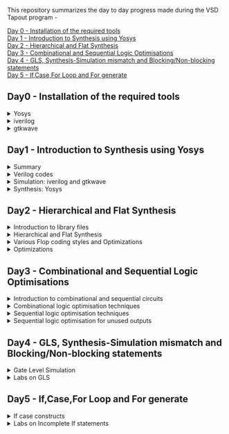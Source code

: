 This repository summarizes the day to day progress made during the VSD Tapout program -

[Day 0 - Installation of the required tools](#day0---installation-of-the-required-tools)  
[Day 1 - Introduction to Synthesis using Yosys](#day1---introduction-to-synthesis-using-yosys)  
[Day 2 - Hierarchical and Flat Synthesis ](#day2---hierarchical-and-flat-synthesis)   
[Day 3 - Combinational and Sequential Logic Optimisations](#day3---combinational-and-sequential-logic-optimisations)  
[Day 4 - GLS, Synthesis-Simulation mismatch and Blocking/Non-blocking statements](#day4---gls-synthesis-simulation-mismatch-and-blockingnon-blocking-statements)  
[Day 5 - If,Case,For Loop and For generate](#day5---ifcasefor-loop-and-for-generate)
## Day0 - Installation of the required tools  
<details>
 <summary>
Yosys
 </summary>
I installed Yosys using following commands :  

```
git clone https://github.com/YosysHQ/yosys.git
$ cd yosys-master   
$ sudo apt install make (If make is not installed please install it)   
$ sudo apt-get install build-essential clang bison flex \  
    libreadline-dev gawk tcl-dev libffi-dev git \  
    graphviz xdot pkg-config python3 libboost-system-dev \  
    libboost-python-dev libboost-filesystem-dev zlib1g-dev  
$ make config-gcc  
$ make   
$ sudo make install
```  
Below is the screenshot of successful launch  
![Screenshot from 2023-07-31 09-44-43](https://github.com/Rachanaka/iiitb-asic/assets/140998470/2c6eaf8d-c891-4e21-a99d-d10c3e7bdc7e)
</details>
<details>
 <summary> 
  iverilog
 </summary>
I installed iverilog using the following command :  
 
```
 sudo apt-get install iverilog  
```
Below is the screenshot of the successful installation:  
![Screenshot from 2023-07-31 09-45-22](https://github.com/Rachanaka/iiitb-asic/assets/140998470/da2a4199-d7b0-47a6-8e00-989bd6d55640)

</details>
<details>
 <summary>
  gtkwave
 </summary>
 
I installed gtkwave using the following command:  
```
sudo apt update
sudo apt install gtkwave
```
Below is the screenshot of successful installation:
![Screenshot from 2023-07-31 09-51-17](https://github.com/Rachanaka/iiitb-asic/assets/140998470/31e183cb-ab80-49c0-b87c-cc295c44fd56)

</details>  

## Day1 - Introduction to Synthesis using Yosys   

<details>
 <summary> Summary </summary>

This section shows how I simulated and synthesized a 2x1 mux using iverilog and yosys respectively. iverilog generates from the RTL design and its testbench a value changing dump file (vcd). gtkwave is the tool used to plot the simulation results of the design. Yosys is a tool which synthesizes RTL designs into a netlist. It is also used to test the synthesized netlist when we provide it with a testbench.

</details>	
	
<details>
 <summary> Verilog codes </summary>
The verilog codes of the 2x1 mux (good_mux.v) and its testbench (tb_good_mux.v) are taken from https://github.com/kunalg123/sky130RTLDesignAndSynthesisWorkshop.git

</details>

 <details>
 <summary> Simulation: iverilog and gtkwave </summary>
 
 I used the following commands to simulate and view the plots of the RTL design:
	
 ```bash
 iverilog <name verilog: good_mux.v> <name testbench: tb_good_mux.v>
 ./a.out
 gtkwave tb_good_mux.vcd
 ```
	
 Below is the screenshot of the gtkwave plots:  
 ![Screenshot-3](https://github.com/Rachanaka/iiitb-asic/assets/140998470/0a89c2ff-77c7-4619-b16c-7038006f93e7)
</details>  

<details>
 <summary> Synthesis: Yosys </summary>
	
 In the directory of the verilog files, I used the following commands to synthesize and view the synthesized deisgn:
	
 ```bash
yosys> read_liberty -lib <path to lib file>
yosys> read_verilog <path to verilog file>
yosys> synth -top <top_module_name>
yosys> abc -liberty <path to lib file>
yosys> show
 ```
 Below is the screenshot of the synthesized design:  
 ![Screenshot-1](https://github.com/Rachanaka/iiitb-asic/assets/140998470/ef3abf2d-5fe7-478a-adc8-4d71e10d6ffc)  

 I used the following commands to generate the netlist:
 ```bash
 yosys> write_verilog <file_name_netlist.v>
 yosys> write_verilog -noattr <file_name_netlist.v>
 ```
 
 Below is the screenshot of the generated netlist:  
 ![Screenshot-2](https://github.com/Rachanaka/iiitb-asic/assets/140998470/871e9051-4cc0-40b3-845e-35f6eab87caf)  
 </details>  

 ## Day2 - Hierarchical and Flat Synthesis  
 <details>
 <summary>
Introduction to library files
 </summary>
	<br>
	 This section explains more about the library file that we are particularly using in this program i.e. "sky130_fd_sc_hd__tt_025C_1v80.lib".  	 
Here is the format of the library naming convention -   
sky130_fd_sc_hd__&lt;process_variation>_&lt;temperature_variation>_&lt;voltage_variation>  <br>
<br>
Process variation talks about the variations encountered during the fabrication process. Process variation may include any one of the following values -  <br>
	 - slow  <br>
	 - fast  <br>
	 - typical  <br>
Typical operating conditions used in the library are -  
https://github.com/Rachanaka/iiitb-asic/blob/main/images/operating_conditions.png 
We can also find multiple cells with the definition of same 'and' gate but with variation in the area of the gates. This simple means that the cells with larger area are employing wider transistors. Below is the image of 3 different 'and' gates with their areas, leakage powers and few more details -  <br>
	 
sky130_fd_sc_hd__and2_0  <br>
sky130_fd_sc_hd__and2_2  <br>
sky130_fd_sc_hd__and2_4  <br>

![and_module_comparison](https://github.com/Rachanaka/iiitb-asic/assets/140998470/a6bdacfc-cbdc-4f2a-a6b7-6e76db83b6db)  

 </details>
<details>
	<summary>Hierarchical and Flat Synthesis</summary>
	<br>

 When there are multiple modules in a program that should be synthesized, we can directly synthesize top module or synthesize each sub module separately. Both the processes have their own advantages. We prefer synthesizing each module seperately especially in the following two scenarios -  <br>
 - when we have multiple instantiations of same submodule several times in the main module  <br>
 - When there is a massive design, tool might not work as efficiently as required, we might have to divide and conquer by synthesizing each sub module seperately.  <br>
I have synthesized a verilog code named 'multiple_modules.v' using both hierachical and flat modelling styles.

**Using Hierarchical model**  

In the directory of the verilog files, I used the following commands to synthesize and view the synthesized deisgn:
	
 ```bash
yosys> read_liberty -lib <path to lib file>
yosys> read_verilog <path to verilog file>
yosys> synth -top <top_module_name>
yosys> abc -liberty <path to lib file>
yosys> show <module name>
 ```
Below is the output of the file using hierarchical approach -  <br>
![multiple_module_hier](https://github.com/Rachanaka/iiitb-asic/blob/main/images/multiple_modules_hier.png)

**Using Flat model**  

Now I tried using the command 'flatten' and synthesize the same file  
 ```bash
yosys> flatten
yosys> synth -top <top_module_name>
yosys> abc -liberty <path to lib file>
yosys> show
 ```
Below is the output of the file using Flat approach -  <br>
![multiple_module_flat](https://github.com/Rachanaka/iiitb-asic/blob/main/images/multiple_module_flat.png)
So, it can be clearly seen that, the command 'flatten' in Yosys will traverse through the hierarchy of the design and replace all the instances of submodules with their respective module implementations. This creates a flat representation of the design where there is no longer any hierarchy of the modules.  

Below is the difference between the generated netlists in both the the cases -
![multiple_module_hier_vs_flat](https://github.com/Rachanaka/iiitb-asic/blob/main/images/multiple_module_heir_vs_flat.png)  
		
</details> 
<details>
	<summary>Various Flop coding styles and Optimizations</summary>  
<br>	
	
**Need for Flops**  
In combinational circuits, output of the circuit changes based on the inputs given and during this process there might be unnecessary changes in the output which are called glitches due the propagation delays of the circuit components. To avoid these glitches in combinational circuit,we add flops so that glitches do not pass on to the next combinational block. Basically, flops shield glitches from entering into the next combinational logic block. These flops are to be initialized using reset/set inputs.  
There are 2 types of reset/set inputs -  
1. Asynchronous
   -Asynchronous set - Output of the flop goes high as soon as set is high inspite of the clock signal not being at the positive edge.
   -Asynchronous reset - Output of the flop goes low as soon as reset is high inspite of the clock signal not being at the positive edge.
2. Synchronous
   -Synchronous set - Output of the flop goes high when set goes high and clock signal crosses positive edge.
   -synchronous reset - Output of the flop goes low when reset goes high and clock signal crosses positive edge.
   
I have synthesized D-flipflop using aynchronous set/reset and Synchronous set/reset inputs using Yosys, ouputs of which are given below -
   
**Asynchronous Set**
![async_set](https://github.com/Rachanaka/iiitb-asic/blob/main/images/async_set.png)
![async_set_yosys](https://github.com/Rachanaka/iiitb-asic/blob/main/images/async_set_yosys.png)

**Asynchronous Reset**
![asynch_reset](https://github.com/Rachanaka/iiitb-asic/blob/main/images/asynch_reset.png)
![async_reset_yosys](https://github.com/Rachanaka/iiitb-asic/blob/main/images/async_reset_yosys.png)  

**Asynchronous and Synchronous Reset**
In this case, we have given both synchronous and asynchronous resets. Synchronous reset pin acts as an input the flop when clock goes high and asynchronous reset is independent of the clock.
![async_sync_reset](https://github.com/Rachanaka/iiitb-asic/blob/main/images/async_sync_reset.png)
![async_sync_yosys](https://github.com/Rachanaka/iiitb-asic/blob/main/images/async_sync_yosys.png)  

**Synchronous reset**
![Synch_reset](https://github.com/Rachanaka/iiitb-asic/blob/main/images/Synch_reset.png)
![sync_reset_yosys](https://github.com/Rachanaka/iiitb-asic/blob/main/images/sync_reset_yosys.png)  

Yosys Commands used for synthesis are :
	
 ```bash
yosys> read_liberty -lib <path to lib file>
yosys> read_verilog <path to verilog file>
yosys> dfflibmap -liberty <path to flop lib file>
yosys> synth -top <top_module_name>
yosys> abc -liberty <path to lib file>
yosys> show
 ```
General practice is to maintain a separate library file for standard cells and a separate library file for flop design, so we need to explicitely tell the design from where to pick D flipflop. Hence we use the command -  

```
dfflibmap -liberty <path to flop lib file>
```

</details>

<details>
	<summary>Optimizations</summary>  
Here, I have synthesized multiplier by 2 and multiplier by 9 circuits without any use of the gates. This was possible because multiplying by 2 in binary only meant shifting of the digits to left by single digit and appending 0 at the lsb. Also, by keen observation it can be found that multiplying by 9 means shifting the bits to left 3 times and appending the number at the lsb bits. Consider the below example :  
	
**Multiplication by 2**  
	Let input be a and output be y = a*2,  
If a = 0101, then y = 1010 i.e y = a<<1  
This can be achieved by mere connection of wires from input to output without any use of gates. Infact, linking the library file is also not required in such cases.  
Below are the messages received when trying to link the library -
![Screenshot](https://github.com/Rachanaka/iiitb-asic/assets/140998470/43eaea40-ffda-44a0-b042-676b1d889cd9)

Given below is the output of the synthesizer for the same -  
![mult_2](https://github.com/Rachanaka/iiitb-asic/blob/main/images/mult_2.png)  

**Multiplication by 9**  
Let input be a and output br y = a*9,  
If a = 0101, then y = a*9 = (a*8)+(a*1) = (a<<3)+(a).  
If a is a 3 digit bit then y becomes aa(here 101101) i.e. a is left shifted 3 times and a is added in the place of shifted bit at lsb.  
Given below is the output of the synthesizer for the same -  
![mult_8](https://github.com/Rachanaka/iiitb-asic/blob/main/images/mult_8.png)
</details>
 
## Day3 - Combinational and Sequential Logic Optimisations  
<details>
	<summary>Introduction to combinational and sequential circuits</summary>  
<br>  
In digital logic, we know that there are 2 types of logics, Combinational logic and Sequential logic. Whatever logic we might be using, optimisation of the logic plays an important role in minimizing the area as well as saving the power. So, in this session we are gonna discuss about some optimisation techniques both in combinational logic and sequential logic.  
</details>  

<details>
<summary>Combinational logic optimisation techniques </summary>  
<br>  
1.Constant propagation optimisation <br>  
	     - Direct optimisation  <br>
2.Boolean logic optimisation <br> 
	     - K Map  <br>
  	     - Quine Mckluskey algorithms <br> 
	
**Constant Propagation Optimisation**  
Let us take an example to discuss about this:  
Consider *Y=(AB+C)'*  
If A = 0 then Y = C'  
So from implementing Y logic using and, or gates, if A = 0 logic would be optimised to Y=C' which can be implemented by just an inverter there by reducing area and saving power.  

**Boolean Logic Optimisation**  
Consider a statement where it states as below  
assign *y=a?(b?c:(c?a:0)):(!c)*  
Upon simplication it turns out to be y=ac+a'c' which can be implemented just by nand gate instead of three 2:1 multiplexers by optimising the logic.  

Realizing combinational circuit optimization using some examples in the lab- 

**Example 1:**  
Below is the code present in a file named opt_check:  
```
module opt_check (input a , input b , output y);
	assign y = a?b:0;
endmodule
```
The above code is synthesized in yosys using following commands-  
```bash
yosys> read_liberty -lib <path to lib file>
yosys> read_verilog <path to verilog file>
yosys> synth -top <top_module_name>
yosys> opt_clean -purge
yosys> abc -liberty <path to lib file>
yosys> show
 ```
Output of the synthesis:  
![opt_check](https://github.com/Rachanaka/iiitb-asic/blob/main/images/opt_check.png)  

Ideally, the code should realize a multiplexer but an and gate is shown instead of a multiplexer because of the command opt_clean that we gave during synthesis. opt_clean -purge cleans up all the unused cells and wires there by giving us an optimised logic.  
**Example 2:**  
Below is the code present in a file named multiple_modules_opt:  
```
module sub_module1(input a , input b , output y);
 assign y = a & b;
endmodule


module sub_module2(input a , input b , output y);
 assign y = a^b;
endmodule


module multiple_module_opt(input a , input b , input c , input d , output y);
wire n1,n2,n3;

sub_module1 U1 (.a(a) , .b(1'b1) , .y(n1));
sub_module2 U2 (.a(n1), .b(1'b0) , .y(n2));
sub_module2 U3 (.a(b), .b(d) , .y(n3));

assign y = c | (b & n1); 

endmodule

```
The above code is synthesized in yosys using following commands-  
```bash
yosys> read_liberty -lib <path to lib file>
yosys> read_verilog <path to verilog file>
yosys> synth -top <top_module_name>
yosys> flatten
yosys> opt_clean -purge
yosys> abc -liberty <path to lib file>
yosys> show
 ```
Since the above code contains multiple modules, we should be using flatten command in order to optimise the combinational logic.  

Output of the synthesis:  
![multiple_modules_opt](https://github.com/Rachanaka/iiitb-asic/blob/main/images/multiple_modules_opt.png)  
This code should ideally realize two and gates and an or gate for logic y, but instead it has turned out to be a single and gate and single or gate due to optimising the logic.
</details>  
<details>  
<summary>  
	Sequential logic optimisation techniques  
</summary>
<br>  
1.Basic <br> 
 	   - Sequential constant propagation <br> 
2.Advanced  <br>
	   - State optimisation <br> 
    	   - Retiming <br>
	   - Sequential logic colning (Floor plan aware synthesis)  <br>  
	
**Sequential Costant**  
In sequential circuits, if output of a flop is always constant irrespective of the whatever inputs are given, it is called a sequential constant.  
Consider below example-
![seq_const](https://github.com/Rachanaka/iiitb-asic/blob/main/images/seq_const.jpeg)  
In this example, Q is always 0 irrespective of reset or clock inputs there by making output y= 1 always. but the same example does not hold good if there is set input instead of reset input as Q then can receive either 0 or 1 based on set and clock inputs and is not constant. 

Trying to realize the above logic using some examples in the lab: 

**Example 1**  
Below is the code present in a file named dff_const1.v:  
```
module dff_const1(input clk, input reset, output reg q);
always @(posedge clk, posedge reset)
begin
	if(reset)
		q <= 1'b0;
	else
		q <= 1'b1;
end
endmodule
```
**Simulation output:**  
![dff_const1_simulation](https://github.com/Rachanaka/iiitb-asic/blob/main/images/dff_const1_simulation.png)  
**Synthesis output**
![dff_const1_synthesis](https://github.com/Rachanaka/iiitb-asic/blob/main/images/dff_const1_synthesis.png)  

**Example 2**  
Below is the code present in a file named dff_const2.v:  
```
module dff_const2(input clk, input reset, output reg q);
always @(posedge clk, posedge reset)
begin
	if(reset)
		q <= 1'b1;
	else
		q <= 1'b1;
end
endmodule
```
**Simulation output:**  
![dff_const2_simulation](https://github.com/Rachanaka/iiitb-asic/blob/main/images/dff_const2_simulation.png)  
**Synthesis output**  
![dff_const2_synthesis](https://github.com/Rachanaka/iiitb-asic/blob/main/images/dff_const2_synthesis.png)  

**Example 3**  
Below is the code present in a file named dff_const3.v:  
```
module dff_const3(input clk, input reset, output reg q);
reg q1;

always @(posedge clk, posedge reset)
begin
	if(reset)
	begin
		q <= 1'b1;
		q1 <= 1'b0;
	end
	else
	begin
		q1 <= 1'b1;
		q <= q1;
	end
end
endmodule
```
**Simulation output:**  
![dff_const3_simulation](https://github.com/Rachanaka/iiitb-asic/blob/main/images/dff_const3_simulation.png)  
**Synthesis output**  
![dff_const3_synthesis](https://github.com/Rachanaka/iiitb-asic/blob/main/images/dff_const3_synthesis.png)  

**Example 4**  
Below is the code present in a file named dff_const4.v:  
```
module dff_const4(input clk, input reset, output reg q);
reg q1;

always @(posedge clk, posedge reset)
begin
	if(reset)
	begin
		q <= 1'b1;
		q1 <= 1'b1;
	end
	else
	begin
		q1 <= 1'b1;
		q <= q1;
	end
end
endmodule
```
**Simulation output:**  
![dff_const4_simulation](https://github.com/Rachanaka/iiitb-asic/blob/main/images/dff_const4_simulation.png)  
**Synthesis output**  
![dff_const4_synthesis](https://github.com/Rachanaka/iiitb-asic/blob/main/images/dff_const4_synthesis.png)  

**Example 5**  
Below is the code present in a file named dff_const5.v:  
```
module dff_const5(input clk, input reset, output reg q);
reg q1;

always @(posedge clk, posedge reset)
begin
	if(reset)
	begin
		q <= 1'b0;
		q1 <= 1'b0;
	end
	else
	begin
		q1 <= 1'b1;
		q <= q1;
	end
end
endmodule
```
**Simulation output:**  
![dff_const5_simulation](https://github.com/Rachanaka/iiitb-asic/blob/main/images/dff_const5_simulation.png)  
**Synthesis output**  
![dff_const5_synthesis](https://github.com/Rachanaka/iiitb-asic/blob/main/images/dff_const5_synthesis.png)  

</details>
<details>  
<summary>  
	Sequential logic optimisation for unused outputs  
</summary>  
<br>  
While synthesizing the code, by default the yosys synthesizer optimises all the intermediate outputs that do not have a role in producing the primary output of the module, thereby reducing the logic. Consider below two examples for better understanding:  

**Example 1**  
```
module counter_opt (input clk , input reset , output q);
reg [2:0] count;
assign q = count[0];

always @(posedge clk ,posedge reset)
begin
	if(reset)
		count <= 3'b000;
	else
		count <= count + 1;
end
endmodule
```
**Synthesis Output**
![counter_opt](https://github.com/Rachanaka/iiitb-asic/blob/main/images/counter_opt.png)
**Example 2**  
```
module counter_opt (input clk , input reset , output q);
reg [2:0] count;
assign q = (count[2:0] == 3'b100);

always @(posedge clk ,posedge reset)
begin
	if(reset)
		count <= 3'b000;
	else
		count <= count + 1;
end
endmodule
```
**Synthesis output**  
![counter_opt2](https://github.com/Rachanaka/iiitb-asic/blob/main/images/counter_opt2.png)  

Both the examples above implements the same 3 bit counter but synthesizer implemented example 1 using only one dff whereas it implemented example 2 using three dffs. This is because the primary output in example 1 depends only on the LSB of the count, hence the other 2 bits of the count are optimised by the synthesizer. But this is not the case in example 2, output in example 2 depends on all the 3 bits of the counter, hence counter is implemented making use of 3 flipflops.  

</details>  

## Day4 - GLS, Synthesis-Simulation mismatch and Blocking/Non-blocking statements
<details>
	<summary> Gate Level Simulation</summary>  
<br>  
	This session answers about what and why is GLS used. To verify our RTL logic we simulate it under testbench and after synthesis we get a netlist which is usually same as RTL logic. But we should also ensure whether the generated netlist is also working as per the requirements. So, GLS is used to verify the logical correctness of the design after synthesis and also it ensures that the timing of the design is met when run with delay annotation.  <br>  
There might be several reasons why netlist does not match with the RTL logic i.e. synthesis and simulation mismatch may occur due to following reasons: <br> 
        1.Missing sensitivity list  <br>
	2.Blocking vs Non blocking assignments  <br>
	3.Non standard verilog coding  <br>  
	
Workflow of GLS is similar to that of verilog simulation but instead of RTL logic as input we provide gate levellogic as input -  
	
![gls_using_iverilog](https://github.com/Rachanaka/iiitb-asic/blob/main/images/GLS%20using%20iverilog.png)  
</details>  

<details>
<summary>Labs on GLS</summary>  
<br>
	
**Example 1**  
Below is the content of the file named ternary_operator_mux.v  
	
```
module ternary_operator_mux (input i0 , input i1 , input sel , output y);
assign y = sel?i1:i0;
endmodule
```  
**Synthesis output:**  
![ternary_operator_mux](https://github.com/Rachanaka/iiitb-asic/blob/main/images/ternary_mux_schematic.png)  
**Netlist file**  
```
module ternary_operator_mux(i0, i1, sel, y);
  wire _0_;
  wire _1_;
  wire _2_;
  wire _3_;
  wire _4_;
  wire _5_;
  input i0;
  input i1;
  input sel;
  output y;
  sky130_fd_sc_hd__clkinv_1 _6_ (
    .A(_0_),
    .Y(_4_)
  );
  sky130_fd_sc_hd__nand2_1 _7_ (
    .A(_1_),
    .B(_2_),
    .Y(_5_)
  );
  sky130_fd_sc_hd__o21ai_0 _8_ (
    .A1(_2_),
    .A2(_4_),
    .B1(_5_),
    .Y(_3_)
  );
  assign _0_ = i0;
  assign _1_ = i1;
  assign _2_ = sel;
  assign y = _3_;
endmodule
```
I have then simulated the generated netlist in iverilog using the below commands:  
```
> iverilog ../my_lib/verilog_model/primitives.v ../my_lib/verilog_model/sky130_fd_sc_hd.v <netlist file> <testbench file>
> ./a.out
> gtkwave <generated vcd file>
```
**Simulation Output**  
![ternary_mux](https://github.com/Rachanaka/iiitb-asic/blob/main/images/ternary_mux_gtk.png)  
<br>  
**Example 2: Synthesis-Simulation mismatch due to missing sensitivity list**  
Below is the content of the file named bad_mux.v  
```
module bad_mux (input i0 , input i1 , input sel , output reg y);
always @ (sel)
begin
	if(sel)
		y <= i1;
	else 
		y <= i0;
end
endmodule
```
**Netlist output**  
```
module bad_mux(i0, i1, sel, y);
  wire _0_;
  wire _1_;
  wire _2_;
  wire _3_;
  input i0;
  wire i0;
  input i1;
  wire i1;
  input sel;
  wire sel;
  output y;
  wire y;
  sky130_fd_sc_hd__mux2_1 _4_ (
    .A0(_0_),
    .A1(_1_),
    .S(_2_),
    .X(_3_)
  );
  assign _0_ = i0;
  assign _1_ = i1;
  assign _2_ = sel;
  assign y = _3_;
endmodule
```
**Simulation output:**  
![bad_mux_simulation_output](https://github.com/Rachanaka/iiitb-asic/blob/main/images/bad_mux_simulation_output.png)  
**Synthesis Output**  
![bad_mux_synthesis_output](https://github.com/Rachanaka/iiitb-asic/blob/main/images/bad_mux_synthesis-output.png)  

We can clearly see that both the simulation and synthesis outputs do not match, this is because of missing sensitivity list. The synthesizer by default considers all the inputs in the sensitivity list where as we have only considered select line in the sensitivity list. In fact synthesizer tells us about this during synthesis:  

![bad_mux_msg](https://github.com/Rachanaka/iiitb-asic/blob/main/images/bad_mux_msg.png)  

**Example 3: Synthesis-Simulation mismatch due to blocking/non blocking statements**  
Below is the content of the file named blocking_caveat.v 
```
module blocking_caveat (input a , input b , input  c, output reg d); 
reg x;
always @ (*)
begin
	d = x & c;
	x = a | b;
end
endmodule
```
**Netlist output**  
```
module blocking_caveat(a, b, c, d);
  wire _0_;
  wire _1_;
  wire _2_;
  wire _3_;
  wire _4_;
  input a;
  wire a;
  input b;
  wire b;
  input c;
  wire c;
  output d;
  wire d;
  sky130_fd_sc_hd__o21a_1 _5_ (
    .A1(_2_),
    .A2(_1_),
    .B1(_3_),
    .X(_4_)
  );
  assign _2_ = b;
  assign _1_ = a;
  assign _3_ = c;
  assign d = _4_;
endmodule
```
**Simulation output:**  
![blocking_caveat_simulation](https://github.com/Rachanaka/iiitb-asic/blob/main/images/blocking_caveat_simulation.png)  
**Synthesis Output**  
![blocking_caveat_synthesis](https://github.com/Rachanaka/iiitb-asic/blob/main/images/blocking_caveat_synthesis.png)  

We can clearly see that both the simulation and synthesis outputs do not match, this is because of using blocking statements in sequential circuits.  

</details> 

## Day5 - If,Case,For Loop and For generate  
<details>
<summary>If case constructs</summary>  
	If statements are nothing but conditional statements, depending upon the condition in the if statement, the code inside the if statement is executed. There can be any number of if else statements. If there is an incomplete if statement then we get inferred latches which is considered as bad coding style.  
	Even in case construct there can be inferred latches due to incomplete case statements and partial assignments in case statements.  
</details>  
<details>
	<summary>Labs on Incomplete If statements</summary>  
	
**Example 1**  
Below is the content of the file imcomp_if.v  
```
module incomp_if (input i0 , input i1 , input i2 , output reg y);
always @ (*)
begin
	if(i0)
		y <= i1;
end
endmodule
```
**Simulation output**  
![incomp_if_simulation](https://github.com/Rachanaka/iiitb-asic/blob/main/images/incomp_if_simulation.png)  
**Synthesis output**  
![incomp_if_schematic](https://github.com/Rachanaka/iiitb-asic/blob/main/images/incomp_if_scematic.png)  
It can be clearly seen that synthesizer has inferred a latch due to absence of else statement.

**Example 2**  
Below is the content of the file imcomp_if2.v  
```
module incomp_if2 (input i0 , input i1 , input i2 , input i3, output reg y);
always @ (*)
begin
	if(i0)
		y <= i1;
	else if (i2)
		y <= i3;

end
endmodule
```
**Simulation output**  
![incomp_if2_simulation](https://github.com/Rachanaka/iiitb-asic/blob/main/images/incomp_if2_simulation.png)  
**Synthesis output**  
![incomp_if2_schematic](https://github.com/Rachanaka/iiitb-asic/blob/main/images/incomp_if2_schematic.png)

It can be clearly seen that we are expecting a 2:1 mux structure and we got a latch as output due to incomplete if statement.  

</details>
 
 
	

